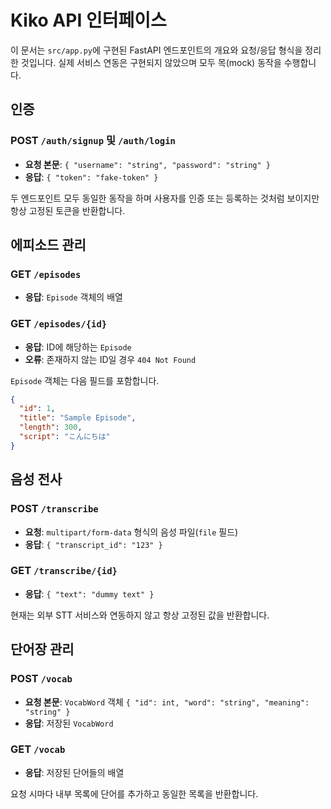 # Kiko API 인터페이스

이 문서는 `src/app.py`에 구현된 FastAPI 엔드포인트의 개요와 요청/응답 형식을 정리한 것입니다. 실제 서비스 연동은 구현되지 않았으며 모두 목(mock) 동작을 수행합니다.

## 인증
### POST `/auth/signup` 및 `/auth/login`
- **요청 본문**: `{ "username": "string", "password": "string" }`
- **응답**: `{ "token": "fake-token" }`

두 엔드포인트 모두 동일한 동작을 하며 사용자를 인증 또는 등록하는 것처럼 보이지만 항상 고정된 토큰을 반환합니다.

## 에피소드 관리
### GET `/episodes`
- **응답**: `Episode` 객체의 배열

### GET `/episodes/{id}`
- **응답**: ID에 해당하는 `Episode`
- **오류**: 존재하지 않는 ID일 경우 `404 Not Found`

`Episode` 객체는 다음 필드를 포함합니다.
```json
{
  "id": 1,
  "title": "Sample Episode",
  "length": 300,
  "script": "こんにちは"
}
```

## 음성 전사
### POST `/transcribe`
- **요청**: `multipart/form-data` 형식의 음성 파일(`file` 필드)
- **응답**: `{ "transcript_id": "123" }`

### GET `/transcribe/{id}`
- **응답**: `{ "text": "dummy text" }`

현재는 외부 STT 서비스와 연동하지 않고 항상 고정된 값을 반환합니다.

## 단어장 관리
### POST `/vocab`
- **요청 본문**: `VocabWord` 객체 `{ "id": int, "word": "string", "meaning": "string" }`
- **응답**: 저장된 `VocabWord`

### GET `/vocab`
- **응답**: 저장된 단어들의 배열

요청 시마다 내부 목록에 단어를 추가하고 동일한 목록을 반환합니다.
